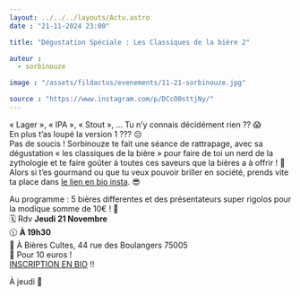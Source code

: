 ```yaml
---
layout: ../../../layouts/Actu.astro
date : "21-11-2024 23:00"

title: "Dégustation Spéciale : Les Classiques de la bière 2"

auteur :
  - sorbinouze

image : "/assets/fildactus/evenements/11-21-sorbinouze.jpg"

source : "https://www.instagram.com/p/DCcO0sttjNy/"
---
```


« Lager », « IPA », « Stout », … Tu n’y connais décidément rien ?? 😱  
En plus t’as loupé la version 1 ??? 😔  
Pas de soucis ! Sorbinouze te fait une séance de rattrapage, avec sa dégustation « les classiques de la bière » pour faire de toi un nerd de la zythologie et te faire goûter à toutes ces saveurs que la bières a à offrir ! 🍻  
Alors si t’es gourmand ou que tu veux pouvoir briller en société, prends vite ta place dans [le lien en bio insta](https://www.helloasso.com/associations/sorbinouze/evenements/billetterie-degustation-sorbinouze-novembre-2024). 😎

Au programme : 5 bières differentes et des présentateurs super rigolos pour la modique somme de 10€ ! 🍻  
🗓️ Rdv __Jeudi 21 Novembre__  
🕦 __À 19h30__  
📍 À Bières Cultes, 44 rue des Boulangers 75005  
💸 Pour 10 euros !  
[INSCRIPTION EN BIO](https://www.helloasso.com/associations/sorbinouze/evenements/billetterie-degustation-sorbinouze-novembre-2024) !!

À jeudi 💚
